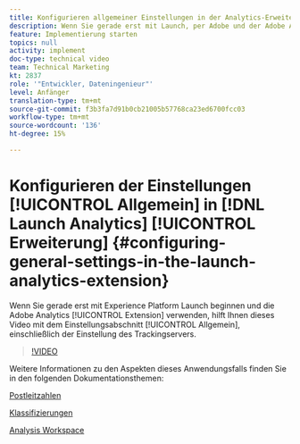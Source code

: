 ```yaml
---
title: Konfigurieren allgemeiner Einstellungen in der Analytics-Erweiterung starten
description: Wenn Sie gerade erst mit Launch, per Adobe und der Adobe Analytics-Erweiterung beginnen, können Sie mit diesem Video den Abschnitt mit den allgemeinen Einstellungen, einschließlich der Einstellung des Trackingservers, aufrufen.
feature: Implementierung starten
topics: null
activity: implement
doc-type: technical video
team: Technical Marketing
kt: 2837
role: '"Entwickler, Dateningenieur"'
level: Anfänger
translation-type: tm+mt
source-git-commit: f3b3fa7d91b0cb21005b57768ca23ed6700fcc03
workflow-type: tm+mt
source-wordcount: '136'
ht-degree: 15%

---
```



# Konfigurieren der Einstellungen [!UICONTROL Allgemein] in [!DNL Launch Analytics] [!UICONTROL Erweiterung] {#configuring-general-settings-in-the-launch-analytics-extension}

Wenn Sie gerade erst mit Experience Platform Launch beginnen und die Adobe Analytics [!UICONTROL Extension] verwenden, hilft Ihnen dieses Video mit dem Einstellungsabschnitt [!UICONTROL Allgemein], einschließlich der Einstellung des Trackingservers.

>[!VIDEO](https://video.tv.adobe.com/v/27093/?quality=9)

Weitere Informationen zu den Aspekten dieses Anwendungsfalls finden Sie in den folgenden Dokumentationsthemen:

[Postleitzahlen](https://docs.adobe.com/help/en/analytics/components/variables/dimensions-reports/reports-zip.html)

[Klassifizierungen](https://docs.adobe.com/content/help/de-DE/analytics/components/classifications/c-classifications.html)

[Analysis Workspace](https://docs.adobe.com/content/help/de-DE/analytics/analyze/analysis-workspace/home.html)
